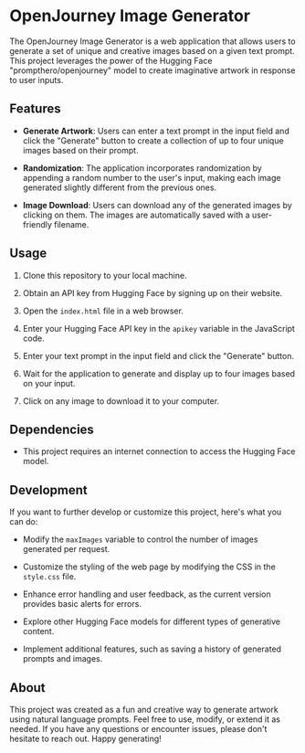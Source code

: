 # OpenJourney Image Generator

The OpenJourney Image Generator is a web application that allows users to generate a set of unique and creative images based on a given text prompt. This project leverages the power of the Hugging Face "prompthero/openjourney" model to create imaginative artwork in response to user inputs.

## Features

- **Generate Artwork**: Users can enter a text prompt in the input field and click the "Generate" button to create a collection of up to four unique images based on their prompt.

- **Randomization**: The application incorporates randomization by appending a random number to the user's input, making each image generated slightly different from the previous ones.

- **Image Download**: Users can download any of the generated images by clicking on them. The images are automatically saved with a user-friendly filename.

## Usage

1. Clone this repository to your local machine.

2. Obtain an API key from Hugging Face by signing up on their website.

3. Open the `index.html` file in a web browser.

4. Enter your Hugging Face API key in the `apikey` variable in the JavaScript code.

5. Enter your text prompt in the input field and click the "Generate" button.

6. Wait for the application to generate and display up to four images based on your input.

7. Click on any image to download it to your computer.

## Dependencies

- This project requires an internet connection to access the Hugging Face model.

## Development

If you want to further develop or customize this project, here's what you can do:

- Modify the `maxImages` variable to control the number of images generated per request.

- Customize the styling of the web page by modifying the CSS in the `style.css` file.

- Enhance error handling and user feedback, as the current version provides basic alerts for errors.

- Explore other Hugging Face models for different types of generative content.

- Implement additional features, such as saving a history of generated prompts and images.

## About

This project was created as a fun and creative way to generate artwork using natural language prompts. Feel free to use, modify, or extend it as needed. If you have any questions or encounter issues, please don't hesitate to reach out. Happy generating!
